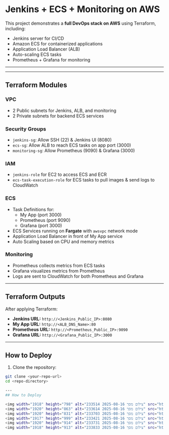 # Jenkins + ECS + Monitoring on AWS

This project demonstrates a **full DevOps stack on AWS** using Terraform, including:

- Jenkins server for CI/CD
- Amazon ECS for containerized applications
- Application Load Balancer (ALB)
- Auto-scaling ECS tasks
- Prometheus + Grafana for monitoring

---



---

## Terraform Modules

### VPC
- 2 Public subnets for Jenkins, ALB, and monitoring
- 2 Private subnets for backend ECS services

### Security Groups
- `jenkins-sg`: Allow SSH (22) & Jenkins UI (8080)
- `ecs-sg`: Allow ALB to reach ECS tasks on app port (3000)
- `monitoring-sg`: Allow Prometheus (9090) & Grafana (3000)

### IAM
- `jenkins-role` for EC2 to access ECS and ECR
- `ecs-task-execution-role` for ECS tasks to pull images & send logs to CloudWatch

### ECS
- Task Definitions for:
  - My App (port 3000)
  - Prometheus (port 9090)
  - Grafana (port 3000)
- ECS Services running on **Fargate** with `awsvpc` network mode
- Application Load Balancer in front of My App service
- Auto Scaling based on CPU and memory metrics

### Monitoring
- Prometheus collects metrics from ECS tasks
- Grafana visualizes metrics from Prometheus
- Logs are sent to CloudWatch for both Prometheus and Grafana

---

## Terraform Outputs

After applying Terraform:

- **Jenkins URL:** `http://<Jenkins_Public_IP>:8080`
- **My App URL:** `http://<ALB_DNS_Name>:80`
- **Prometheus URL:** `http://<Prometheus_Public_IP>:9090`
- **Grafana URL:** `http://<Grafana_Public_IP>:3000`

---

## How to Deploy

1. Clone the repository:
```bash
git clone <your-repo-url>
cd <repo-directory>

---
## How to Deploy

<img width="1918" height="798" alt="צילום מסך 2025-08-16 233514" src="https://github.com/user-attachments/assets/7e5ef984-d140-4b24-b235-772e6cb3ba3d" />
<img width="1920" height="863" alt="צילום מסך 2025-08-16 233614" src="https://github.com/user-attachments/assets/27c93d65-dc54-41ba-8300-034457f85fb3" />
<img width="1920" height="831" alt="צילום מסך 2025-08-16 233703" src="https://github.com/user-attachments/assets/d8465029-30cc-4886-90cb-21ed8787202a" />
<img width="1917" height="999" alt="צילום מסך 2025-08-16 233421" src="https://github.com/user-attachments/assets/724692db-41d1-4e63-812a-b666a20f2361" />
<img width="1920" height="914" alt="צילום מסך 2025-08-16 233731" src="https://github.com/user-attachments/assets/f98c5f36-d088-4a69-bf9e-cbdd3057822d" />
<img width="1918" height="913" alt="צילום מסך 2025-08-16 233833" src="https://github.com/user-attachments/assets/307044c3-c789-4953-92f8-c715d17b90e9" />
